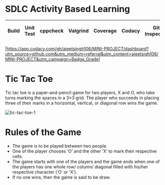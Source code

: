 # SDLC Activity Based Learning

|Build|Unit Test|cppcheck|Valgrind|Coverage|Codacy|Git Inspector|Code-inspector-score|code-inspector-status|
|:--:|:--:|:--:|:--:|:--:|:--:|:--:|:--:|:--:|

|https://app.codacy.com/gh/ajeetsingh106/MINI-PROJECT/dashboard?utm_source=github.com&utm_medium=referral&utm_content=ajeetsigh106/MINI-PROJECT&utm_campaign=Badge_Grade|

# Tic Tac Toe
 Tic tac toe is a paper-and-pencil game for two players, X and O, who take turns marking the spaces in a 3×3 grid. The player who succeeds in placing three of their marks in a horizontal, vertical, or diagonal row wins the game.

![tic-tac-toe-1](https://user-images.githubusercontent.com/54038715/125401770-37df8e80-e3d1-11eb-9ff4-e24dc1cda4da.png)


# Rules of the Game

* The game is to be played between two people.
* One of the player chooses ‘O’ and the other ‘X’ to mark their respective cells.
* The game starts with one of the players and the game ends when one of the players has one whole row/ column/ diagonal filled with his/her respective character (‘O’ or ‘X’).
* If no one wins, then the game is said to be draw.
